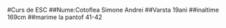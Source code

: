 #Curs de ESC
##Nume:Cotoflea Simone Andrei
##Varsta 19ani
##inaltime 169cm
##marime la pantof 41-42

